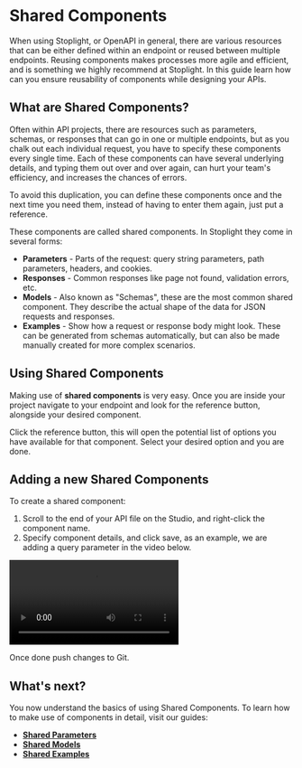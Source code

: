# Shared Components
When using Stoplight, or OpenAPI in general, there are various resources that can be either defined within an endpoint or reused between multiple endpoints.
Reusing components makes processes more agile and efficient, and is something we highly recommend at Stoplight. In this guide learn how can you ensure reusability of components while designing your APIs.

## What are Shared Components?

Often within API projects, there are resources such as parameters, schemas, or responses that can go in one or multiple endpoints, but as you chalk out each individual request, you have to specify these components every single time.
Each of these components can have several underlying details, and typing them out over and over again, can hurt your team's efficiency, and increases the chances of errors.

To avoid this duplication, you can define these components once and the next time you need them, instead of having to enter them again, just put a reference.

These components are called shared components. In Stoplight they come in several forms:

* **Parameters** - Parts of the request: query string parameters, path parameters, headers, and cookies.
* **Responses** - Common responses like page not found, validation errors, etc.
* **Models** - Also known as "Schemas", these are the most common shared component. They describe the actual shape of the data for JSON requests and responses.
* **Examples** - Show how a request or response body might look. These can be generated from schemas automatically, but can also be made manually created for more complex scenarios.

## Using Shared Components
Making use of **shared components** is very easy.
Once you are inside your project navigate to your endpoint and look for the reference button, alongside your desired component.

Click the reference button, this will open the potential list of options you have available for that component.
Select your desired option and you are done.

## Adding a new Shared Components
To create a shared component:

1. Scroll to the end of your API file on the Studio, and right-click the component name.
2. Specify component details, and click save, as an example, we are adding a query parameter in the video below.

![Shared comnponent](../assets/SP2.mov)


Once done push changes to Git. 

## What's next?

You now understand the basics of using Shared Components. To learn how to make use of components in detail, visit our guides:

- [**Shared Parameters**](shared-parameters.md)
- [**Shared Models**](shared-models.md)
- [**Shared Examples**](shared-example.md)

